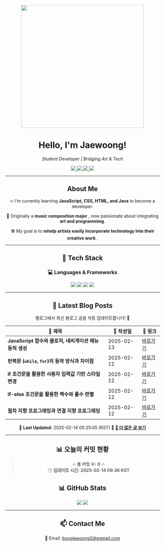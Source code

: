 





<div align="center">
  <img src="https://github.com/Jaewoong-Hwang/Jaewoong-Hwang/blob/main/Character.gif" width="400">
<h1 align="center" font-weight="bold">Hello, I'm Jaewoong! </h1>

<p align="center"><em>Student Developer | Bridging Art & Tech</em></p>

<p align="center">
  <a href="https://github.com/Jaewoong-Hwang">
    <img src="https://img.shields.io/github/followers/Jaewoong-Hwang?label=Follow&style=social" />
  </a>
  <a href="https://velog.io/@mypalebluedot29/posts">
    <img src="https://img.shields.io/badge/Velog-20C997?style=flat-square&logo=velog&logoColor=white"/>
  </a>
  <a href="https://www.youtube.com/@boogiewoong2819">
    <img src="https://img.shields.io/badge/YouTube-FF0000?style=flat-square&logo=youtube&logoColor=white"/>
  </a>
  <a href="https://www.instagram.com/boogie_woong2">
    <img src="https://img.shields.io/badge/Instagram-E4405F?style=flat-square&logo=instagram&logoColor=white"/>
  </a>
</p>

---

## About Me
 <p>🔥 I'm currently learning <strong>JavaScript, CSS, HTML, and Java</strong> to become a developer.</p>
 <p>🎨 Originally a <strong>music composition major</strong> , now passionate about integrating <strong>art and programming</strong>.</p>
 <p>🛠 My goal is to <strong>mhelp artists easily incorporate technology into their creative work</strong> .</p>

---

## 🚀 Tech Stack
### 💻 Languages & Frameworks
<p>
  <img src="https://img.shields.io/badge/JavaScript-F7DF1E?style=for-the-badge&logo=javascript&logoColor=black"/>
  <img src="https://img.shields.io/badge/CSS3-1572B6?style=for-the-badge&logo=css3&logoColor=white"/>
  <img src="https://img.shields.io/badge/HTML5-E34F26?style=for-the-badge&logo=html5&logoColor=white"/>
  <img src="https://img.shields.io/badge/Java-007396?style=for-the-badge&logo=java&logoColor=white"/>
</p>

---



## 📝 Latest Blog Posts
 벨로그에서 최신 블로그 글을 자동 업데이트합니다! 🚀

<!-- BLOG-POST-LIST:START -->
| 📝 제목 | 📅 작성일 | 🔗 링크 |
|---------|------------------|---------|
| **JavaScript 함수와 클로저, 네비게이션 메뉴 동적 생성** | 2025-02-13 | [바로가기](https://velog.io/@mypalebluedot29/JavaScript-함수와-클로저-네비게이션-메뉴-동적-생성) |
| **반복문 (`while`, `for`)의 동작 방식과 차이점** | 2025-02-12 | [바로가기](https://velog.io/@mypalebluedot29/반복문-while-for의-동작-방식과-차이점) |
| **if 조건문을 활용한 사용자 입력값 기반 스타일 변경** | 2025-02-12 | [바로가기](https://velog.io/@mypalebluedot29/if-조건문을-활용한-사용자-입력값-기반-스타일-변경) |
| **if-else 조건문을 활용한 짝수와 홀수 판별** | 2025-02-12 | [바로가기](https://velog.io/@mypalebluedot29/if-else-조건문을-활용한-짝수와-홀수-판별) |
| **절차 지향 프로그래밍과 연결 지향 프로그래밍** | 2025-02-12 | [바로가기](https://velog.io/@mypalebluedot29/절차-지향-프로그래밍과-연결-지향-프로그래밍) |

📅 **Last Updated:** 2025-02-14 00:25:05 (KST)
🔗 **[📖 더 많은 글 보기](https://velog.io/@mypalebluedot29)**
<!-- BLOG-POST-LIST:END -->




---















## 📊 오늘의 커밋 현황
> 🔥 **총 커밋 수:** **0** 🔥  
> 🕒 **업데이트 시간:** **2025-02-14 09:36 KST**

## 📊 GitHub Stats
<p align="center">
  <img src="https://github-readme-stats.vercel.app/api?username=Jaewoong-Hwang&show_icons=true&theme=tokyonight"/>
  <img src="https://github-readme-streak-stats.herokuapp.com/?user=Jaewoong-Hwang&theme=tokyonight"/>
</p>


---

## 📫 Contact Me
 📧 Email: boogiewoong2@egmail.com 

</div>





